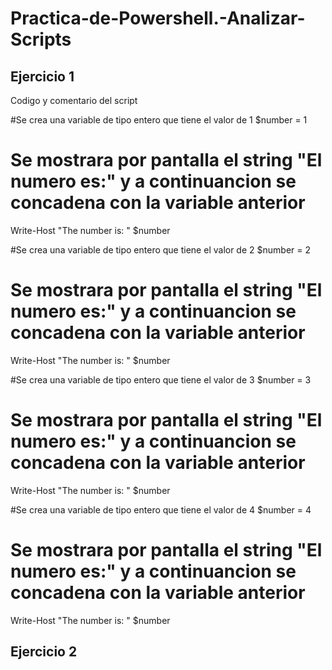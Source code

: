 # Practica-de-Powershell.-Analizar-Scripts

## Ejercicio 1

 Codigo y comentario del script
 
 #Se crea una variable de tipo entero que tiene el valor de 1
 $number = 1
 
# Se mostrara por pantalla el string "El numero es:" y a continuancion se concadena  con la variable anterior
Write-Host "The number is: " $number

 #Se crea una variable de tipo entero que tiene el valor de 2
 $number = 2
 
# Se mostrara por pantalla el string "El numero es:" y a continuancion se concadena  con la variable anterior
Write-Host "The number is: " $number

 #Se crea una variable de tipo entero que tiene el valor de 3
 $number = 3
 
# Se mostrara por pantalla el string "El numero es:" y a continuancion se concadena  con la variable anterior
Write-Host "The number is: " $number

 #Se crea una variable de tipo entero que tiene el valor de 4
 $number = 4
 
# Se mostrara por pantalla el string "El numero es:" y a continuancion se concadena  con la variable anterior
Write-Host "The number is: " $number


## Ejercicio 2
